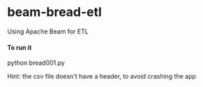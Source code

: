 # beam-bread-etl
Using Apache Beam for ETL

#### To run it 
python bread001.py

Hint: the csv file doesn't have a header, to avoid crashing the app

